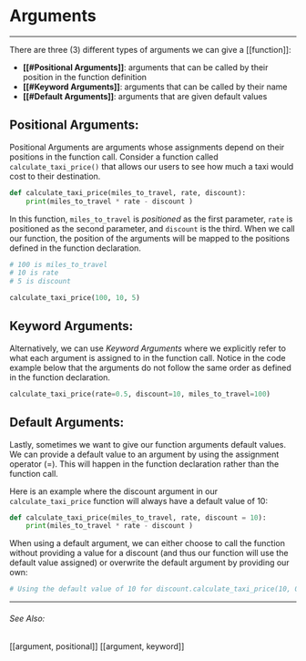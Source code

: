 # Arguments
---
There are three (3) different types of arguments we can give a [[function]]:
+ **[[#Positional Arguments]]**: arguments that can be called by their position in the function definition
+ **[[#Keyword Arguments]]**: arguments that can be called by their name
+ **[[#Default Arguments]]**: arguments that are given default values


## Positional Arguments:
Positional Arguments are arguments whose assignments depend on their positions in the function call. Consider a function called `calculate_taxi_price()` that allows our users to see how much a taxi would cost to their destination.

```py
def calculate_taxi_price(miles_to_travel, rate, discount):  
	print(miles_to_travel * rate - discount )
```

In this function, `miles_to_travel` is _positioned_ as the first parameter, `rate` is positioned as the second parameter, and `discount` is the third. When we call our function, the position of the arguments will be mapped to the positions defined in the function declaration.

```py
# 100 is miles_to_travel
# 10 is rate
# 5 is discount

calculate_taxi_price(100, 10, 5)
```


## Keyword Arguments:
Alternatively, we can use _Keyword Arguments_ where we explicitly refer to what each argument is assigned to in the function call. Notice in the code example below that the arguments do not follow the same order as defined in the function declaration.

```py
calculate_taxi_price(rate=0.5, discount=10, miles_to_travel=100)
```


## Default Arguments:
Lastly, sometimes we want to give our function arguments default values. We can provide a default value to an argument by using the assignment operator (=). This will happen in the function declaration rather than the function call.

Here is an example where the discount argument in our `calculate_taxi_price` function will always have a default value of 10:

```py
def calculate_taxi_price(miles_to_travel, rate, discount = 10):  
	print(miles_to_travel * rate - discount )
```

When using a default argument, we can either choose to call the function without providing a value for a discount (and thus our function will use the default value assigned) or overwrite the default argument by providing our own:

```py
# Using the default value of 10 for discount.calculate_taxi_price(10, 0.5) # Overwriting the default value of 10 with 20calculate_taxi_price(10, 0.5, 20)
```

---
###### See Also:
[[argument, positional]]
[[argument, keyword]]